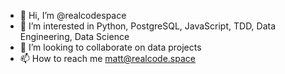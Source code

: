 - 👋 Hi, I’m @realcodespace
- 👀 I’m interested in Python, PostgreSQL, JavaScript, TDD, Data Engineering, Data Science
- 💞️ I’m looking to collaborate on data projects
- 📫 How to reach me matt@realcode.space

<!---
realcodespace/realcodespace is a ✨ special ✨ repository because its `README.md` (this file) appears on your GitHub profile.
You can click the Preview link to take a look at your changes.
--->
